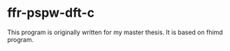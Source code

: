 # ffr-pspw-dft-c

This program is originally written for my master thesis.
It is based on fhimd program.

